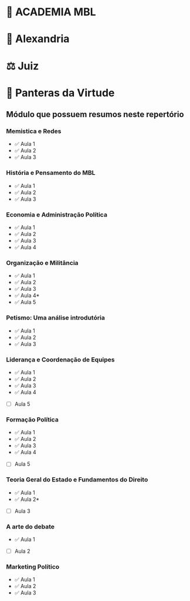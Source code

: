 # 🏫 ACADEMIA MBL
# 🗼 Alexandria
# ⚖️ Juiz
# 🐯 Panteras da Virtude


## Módulo que possuem resumos neste repertório 
### Memistica e Redes
- ✅ Aula 1 
- ✅ Aula 2
- ✅ Aula 3


### História e Pensamento do MBL
- ✅ Aula 1 
- ✅ Aula 2
- ✅ Aula 3


### Economia e Administração Política
- ✅ Aula 1 
- ✅ Aula 2
- ✅ Aula 3
- ✅ Aula 4

### Organização e Militância
- ✅ Aula 1 
- ✅ Aula 2
- ✅ Aula 3
- ✅ Aula 4*
- ✅ Aula 5

### Petismo: Uma análise introdutória
- ✅ Aula 1 
- ✅ Aula 2
- ✅ Aula 3

### Liderança e Coordenação de Equipes
- ✅ Aula 1 
- ✅ Aula 2
- ✅ Aula 3
- ✅ Aula 4
- [ ] Aula 5

### Formação Política
- ✅ Aula 1 
- ✅ Aula 2
- ✅ Aula 3
- ✅ Aula 4
- [ ] Aula 5

### Teoria Geral do Estado e Fundamentos do Direito
- ✅ Aula 1 
- ✅ Aula 2*
- [ ] Aula 3

### A arte do debate
- ✅ Aula 1 
- [ ] Aula 2

### Marketing Político
- ✅ Aula 1 
- ✅ Aula 2
- ✅ Aula 3
